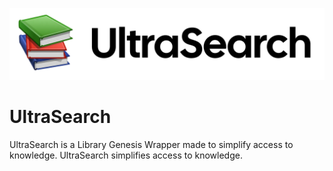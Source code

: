 ![alt text](https://github.com/lukafilipxvic/UltraSearch/blob/main/images/books-ultra.webp?raw=true)

# UltraSearch
UltraSearch is a Library Genesis Wrapper made to simplify access to knowledge.
UltraSearch simplifies access to knowledge.
